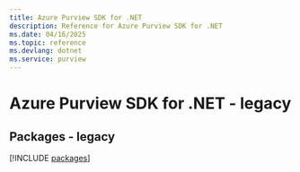 ```yaml
---
title: Azure Purview SDK for .NET
description: Reference for Azure Purview SDK for .NET
ms.date: 04/16/2025
ms.topic: reference
ms.devlang: dotnet
ms.service: purview
---
```

# Azure Purview SDK for .NET - legacy
## Packages - legacy
[!INCLUDE [packages](purview-index.md)]